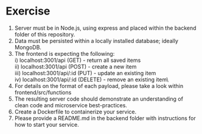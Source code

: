 # Exercise

1) Server must be in Node.js, using express and placed within the backend folder of this repository.
2) Data must be persisted within a locally installed database; ideally MongoDB.
3) The frontend is expecting the following:\
   i) localhost:3001/api (GET) - return all saved items\
  ii) localhost:3001/api (POST) - create a new item\
  iii) localhost:3001/api/:id (PUT) - update an existing item\
   iv) localhost:3001/api/:id (DELETE) - remove an existing item\
4) For details on the format of each payload, please take a look within frontend/src/functions
5) The resulting server code should demonstrate an understanding of clean code and microservice best-practices.
6) Create a Dockerfile to containerize your service.
7) Please provide a README.md in the backend folder with instructions for how to start your service.
